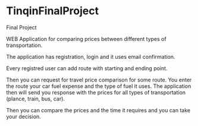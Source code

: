 # TinqinFinalProject
Final Project

  WEB Application for comparing prices between different types of transportation.
  
  The application has registration, login and it uses email confirmation.
  
  Every registred user can add route with starting and ending point.
  
  Then you can request for travel price comparison for some route. You enter the route your car fuel expense and the type of fuel it uses. The application then will send   you response with the prices for all types of transportation (plance, train, bus, car).  

Then you can compare the prices and the time it requires and you can take your decision.
  
